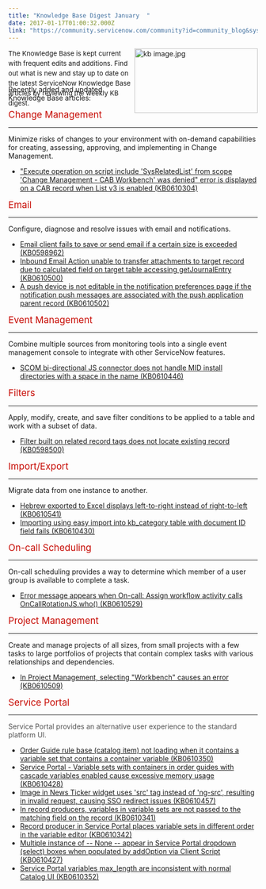 ```yaml
---
title: "Knowledge Base Digest January  "
date: 2017-01-17T01:00:32.000Z
link: "https://community.servicenow.com/community?id=community_blog&sys_id=bfcce265dbd0dbc01dcaf3231f9619b1"
---
```

<p><a _jive_internal="true" href="/servlet/JiveServlet/downloadImage/38-3710-16260/kb image.jpg"><img  __jive_id="16260" align="right" alt="kb image.jpg" class="image-0 jive-image" height="130" src="35557806db9c5f048c8ef4621f9619e5.iix" style="height: 129.953px; width: 249px;" width="249"/></a></p><p style="min-height: 8pt; height: 8pt; padding: 0px;"><span style="font-size: 10pt; line-height: 1.5em;">The Knowledge Base is kept current with frequent edits and additions. Find out what is new and stay up to date on the latest ServiceNow Knowledge Base articles by reviewing the weekly KB digest.</span></p><p class="p2" style="min-height: 8pt; height: 8pt; padding: 0px;"></p><p style="min-height: 8pt; height: 8pt; padding: 0px;"></p><p class="p2">Recently added and updated Knowledge Base articles:</p><p></p><p></p><p style="font-size: 13.3333330154419px;"><span style="color: #c70b04; font-size: 14pt;">Change Management<br/></span></p><hr style="font-size: 13.3333330154419px;"/><p>Minimize risks of changes to your environment with on-demand capabilities for creating, assessing, approving, and implementing in Change Management.</p><ul><li><a title="i.service-now.com/kb_view.do?sysparm_article=KB0610304" href="https://hi.service-now.com/kb_view.do?sysparm_article=KB0610304">"Execute operation on script include 'SysRelatedList' from scope 'Change Management - CAB Workbench' was denied" error is displayed on a CAB record when List v3 is enabled (KB0610304)</a></li></ul><p></p><p style="font-size: 13.3333330154419px;"><span style="color: #c70b04; font-size: 14pt;">Email<br/></span></p><hr style="font-size: 13.3333330154419px;"/><p>Configure, diagnose and resolve issues with email and notifications.</p><ul><li><a title="i.service-now.com/kb_view.do?sysparm_article=KB0598962" href="https://hi.service-now.com/kb_view.do?sysparm_article=KB0598962">Email client fails to save or send email if a certain size is exceeded (KB0598962)</a></li><li><a title="i.service-now.com/kb_view.do?sysparm_article=KB0610500" href="https://hi.service-now.com/kb_view.do?sysparm_article=KB0610500">Inbound Email Action unable to transfer attachments to target record due to calculated field on target table accessing getJournalEntry (KB0610500)</a></li><li><a title="i.service-now.com/kb_view.do?sysparm_article=KB0610502" href="https://hi.service-now.com/kb_view.do?sysparm_article=KB0610502">A push device is not editable in the notification preferences page if the notification push messages are associated with the push application parent record (KB0610502)</a></li></ul><p></p><p style="font-size: 13.3333330154419px;"><span style="color: #c70b04; font-size: 14pt;">Event Management<br/></span></p><hr style="font-size: 13.3333330154419px;"/><p>Combine multiple sources from monitoring tools into a single event management console to integrate with other ServiceNow features.</p><ul><li><a title="i.service-now.com/kb_view.do?sysparm_article=KB0610446" href="https://hi.service-now.com/kb_view.do?sysparm_article=KB0610446">SCOM bi-directional JS connector does not handle MID install directories with a space in the name (KB0610446)</a></li></ul><p></p><p style="font-size: 13.3333330154419px;"><span style="color: #c70b04; font-size: 14pt;">Filters<br/></span></p><hr style="font-size: 13.3333330154419px;"/><p>Apply, modify, create, and save filter conditions to be applied to a table and work with a subset of data.</p><ul><li><a title="i.service-now.com/kb_view.do?sysparm_article=KB0598500" href="https://hi.service-now.com/kb_view.do?sysparm_article=KB0598500">Filter built on related record tags does not locate existing record (KB0598500)</a></li></ul><p></p><p style="font-size: 13.3333330154419px;"><span style="color: #c70b04; font-size: 14pt;">Import/Export<br/></span></p><hr style="font-size: 13.3333330154419px;"/><p>Migrate data from one instance to another.</p><ul><li><a title="i.service-now.com/kb_view.do?sysparm_article=KB0610541" href="https://hi.service-now.com/kb_view.do?sysparm_article=KB0610541">Hebrew exported to Excel displays left-to-right instead of right-to-left (KB0610541)</a></li><li><a title="i.service-now.com/kb_view.do?sysparm_article=KB0610430" href="https://hi.service-now.com/kb_view.do?sysparm_article=KB0610430">Importing using easy import into kb_category table with document ID field fails (KB0610430)</a></li></ul><p></p><p style="font-size: 13.3333330154419px;"><span style="color: #c70b04; font-size: 14pt;">On-call Scheduling</span></p><hr style="font-size: 13.3333330154419px;"/><p>On-call scheduling provides a way to determine which member of a user group is available to complete a task.</p><ul><li><a title="i.service-now.com/kb_view.do?sysparm_article=KB0610529" href="https://hi.service-now.com/kb_view.do?sysparm_article=KB0610529">Error message appears when On-call: Assign workflow activity calls OnCallRotationJS.who() (KB0610529)</a></li></ul><p></p><p style="font-size: 13.3333330154419px;"><span style="color: #c70b04; font-size: 14pt;">Project Management</span></p><hr style="font-size: 13.3333330154419px;"/><p>Create and manage projects of all sizes, from small projects with a few tasks to large portfolios of projects that contain complex tasks with various relationships and dependencies.</p><ul><li><a title="i.service-now.com/kb_view.do?sysparm_article=KB0610509" href="https://hi.service-now.com/kb_view.do?sysparm_article=KB0610509">In Project Management, selecting "Workbench" causes an error (KB0610509)</a></li></ul><p></p><p></p><p style="font-size: 13.3333330154419px;"><span style="color: #c70b04; font-size: 14pt;">Service Portal</span></p><hr style="font-size: 13.3333330154419px;"/><p><span style="color: #505050;">Service Portal provides an alternative user experience to the standard platform UI.</span></p><ul><li><span style="color: #505050;"><a title="i.service-now.com/kb_view.do?sysparm_article=KB0610350" href="https://hi.service-now.com/kb_view.do?sysparm_article=KB0610350">Order Guide rule base (catalog item) not loading when it contains a variable set that contains a container variable (KB0610350)</a></span></li><li><span style="color: #505050;"><a title="i.service-now.com/kb_view.do?sysparm_article=KB0610428" href="https://hi.service-now.com/kb_view.do?sysparm_article=KB0610428">Service Portal - Variable sets with containers in order guides with cascade variables enabled cause excessive memory usage (KB0610428)</a></span></li><li><a title="i.service-now.com/kb_view.do?sysparm_article=KB0610457" href="https://hi.service-now.com/kb_view.do?sysparm_article=KB0610457">Image in News Ticker widget uses 'src' tag instead of 'ng-src', resulting in invalid request, causing SSO redirect issues (KB0610457)</a></li><li><a title="i.service-now.com/kb_view.do?sysparm_article=KB0610341" href="https://hi.service-now.com/kb_view.do?sysparm_article=KB0610341">In record producers, variables in variable sets are not passed to the matching field on the record (KB0610341)</a></li><li><a title="i.service-now.com/kb_view.do?sysparm_article=KB0610342" href="https://hi.service-now.com/kb_view.do?sysparm_article=KB0610342">Record producer in Service Portal places variable sets in different order in the variable editor (KB0610342)</a></li><li><a title="i.service-now.com/kb_view.do?sysparm_article=KB0610427" href="https://hi.service-now.com/kb_view.do?sysparm_article=KB0610427">Multiple instance of -- None -- appear in Service Portal dropdown (select) boxes when populated by addOption via Client Script (KB0610427)</a></li><li><a title="i.service-now.com/kb_view.do?sysparm_article=KB0610352" href="https://hi.service-now.com/kb_view.do?sysparm_article=KB0610352">Service Portal variables max_length are inconsistent with normal Catalog UI (KB0610352)</a></li></ul>